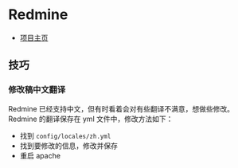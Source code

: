 Redmine
========

- [项目主页](http://redmine.org/)

技巧
----

### 修改稿中文翻译 ###

Redmine 已经支持中文，但有时看着会对有些翻译不满意，想做些修改。 Redmine 的翻译保存在 yml 文件中，修改方法如下：

- 找到 `config/locales/zh.yml`
- 找到要修改的信息，修改并保存
- 重启 apache
